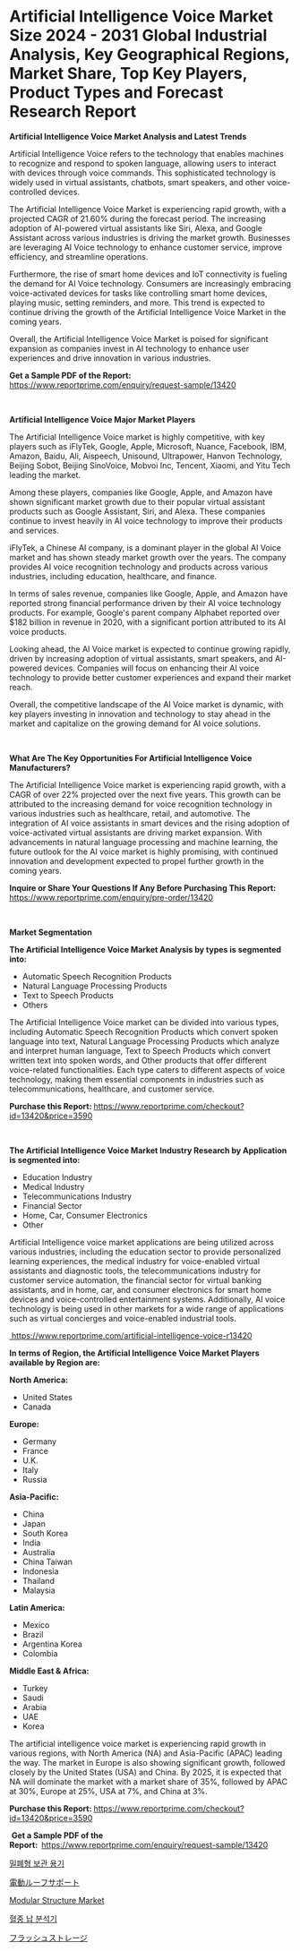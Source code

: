 <p><h1>Artificial Intelligence Voice Market Size 2024 - 2031 Global Industrial Analysis, Key Geographical Regions, Market Share, Top Key Players, Product Types and Forecast Research Report</h1></p><p><strong>Artificial Intelligence Voice Market Analysis and Latest Trends</strong></p>
<p><p>Artificial Intelligence Voice refers to the technology that enables machines to recognize and respond to spoken language, allowing users to interact with devices through voice commands. This sophisticated technology is widely used in virtual assistants, chatbots, smart speakers, and other voice-controlled devices.</p><p>The Artificial Intelligence Voice Market is experiencing rapid growth, with a projected CAGR of 21.60% during the forecast period. The increasing adoption of AI-powered virtual assistants like Siri, Alexa, and Google Assistant across various industries is driving the market growth. Businesses are leveraging AI Voice technology to enhance customer service, improve efficiency, and streamline operations.</p><p>Furthermore, the rise of smart home devices and IoT connectivity is fueling the demand for AI Voice technology. Consumers are increasingly embracing voice-activated devices for tasks like controlling smart home devices, playing music, setting reminders, and more. This trend is expected to continue driving the growth of the Artificial Intelligence Voice Market in the coming years.</p><p>Overall, the Artificial Intelligence Voice Market is poised for significant expansion as companies invest in AI technology to enhance user experiences and drive innovation in various industries.</p></p>
<p><strong>Get a Sample PDF of the Report:&nbsp;</strong> <a href="https://www.reportprime.com/enquiry/request-sample/13420">https://www.reportprime.com/enquiry/request-sample/13420</a></p>
<p>&nbsp;</p>
<p><strong>Artificial Intelligence Voice Major Market Players</strong></p>
<p><p>The Artificial Intelligence Voice market is highly competitive, with key players such as iFlyTek, Google, Apple, Microsoft, Nuance, Facebook, IBM, Amazon, Baidu, Ali, Aispeech, Unisound, Ultrapower, Hanvon Technology, Beijing Sobot, Beijing SinoVoice, Mobvoi Inc, Tencent, Xiaomi, and Yitu Tech leading the market.</p><p>Among these players, companies like Google, Apple, and Amazon have shown significant market growth due to their popular virtual assistant products such as Google Assistant, Siri, and Alexa. These companies continue to invest heavily in AI voice technology to improve their products and services.</p><p>iFlyTek, a Chinese AI company, is a dominant player in the global AI Voice market and has shown steady market growth over the years. The company provides AI voice recognition technology and products across various industries, including education, healthcare, and finance.</p><p>In terms of sales revenue, companies like Google, Apple, and Amazon have reported strong financial performance driven by their AI voice technology products. For example, Google's parent company Alphabet reported over $182 billion in revenue in 2020, with a significant portion attributed to its AI voice products.</p><p>Looking ahead, the AI Voice market is expected to continue growing rapidly, driven by increasing adoption of virtual assistants, smart speakers, and AI-powered devices. Companies will focus on enhancing their AI voice technology to provide better customer experiences and expand their market reach.</p><p>Overall, the competitive landscape of the AI Voice market is dynamic, with key players investing in innovation and technology to stay ahead in the market and capitalize on the growing demand for AI voice solutions.</p></p>
<p>&nbsp;</p>
<p><strong>What Are The Key Opportunities For Artificial Intelligence Voice Manufacturers?</strong></p>
<p><p>The Artificial Intelligence Voice market is experiencing rapid growth, with a CAGR of over 22% projected over the next five years. This growth can be attributed to the increasing demand for voice recognition technology in various industries such as healthcare, retail, and automotive. The integration of AI voice assistants in smart devices and the rising adoption of voice-activated virtual assistants are driving market expansion. With advancements in natural language processing and machine learning, the future outlook for the AI voice market is highly promising, with continued innovation and development expected to propel further growth in the coming years.</p></p>
<p><strong>Inquire or Share Your Questions If Any Before Purchasing This Report:</strong> <a href="https://www.reportprime.com/enquiry/pre-order/13420">https://www.reportprime.com/enquiry/pre-order/13420</a></p>
<p>&nbsp;</p>
<p><strong>Market Segmentation</strong></p>
<p><strong>The Artificial Intelligence Voice Market Analysis by types is segmented into:</strong></p>
<p><ul><li>Automatic Speech Recognition Products</li><li>Natural Language Processing Products</li><li>Text to Speech Products</li><li>Others</li></ul></p>
<p><p>The Artificial Intelligence Voice market can be divided into various types, including Automatic Speech Recognition Products which convert spoken language into text, Natural Language Processing Products which analyze and interpret human language, Text to Speech Products which convert written text into spoken words, and Other products that offer different voice-related functionalities. Each type caters to different aspects of voice technology, making them essential components in industries such as telecommunications, healthcare, and customer service.</p></p>
<p><strong>Purchase this Report:&nbsp;</strong><a href="https://www.reportprime.com/checkout?id=13420&price=3590">https://www.reportprime.com/checkout?id=13420&price=3590</a></p>
<p>&nbsp;</p>
<p><strong>The Artificial Intelligence Voice Market Industry Research by Application is segmented into:</strong></p>
<p><ul><li>Education Industry</li><li>Medical Industry</li><li>Telecommunications Industry</li><li>Financial Sector</li><li>Home, Car, Consumer Electronics</li><li>Other</li></ul></p>
<p><p>Artificial Intelligence voice market applications are being utilized across various industries, including the education sector to provide personalized learning experiences, the medical industry for voice-enabled virtual assistants and diagnostic tools, the telecommunications industry for customer service automation, the financial sector for virtual banking assistants, and in home, car, and consumer electronics for smart home devices and voice-controlled entertainment systems. Additionally, AI voice technology is being used in other markets for a wide range of applications such as virtual concierges and voice-enabled industrial tools.</p></p>
<p><a href="https://www.reportprime.com/artificial-intelligence-voice-r13420">&nbsp;https://www.reportprime.com/artificial-intelligence-voice-r13420</a></p>
<p><strong>In terms of Region, the Artificial Intelligence Voice Market Players available by Region are:</strong></p>
<p>
    <p> <strong> North America: </strong>
        <ul>
            <li>United States</li>
            <li>Canada</li>
        </ul>
        </p> 
    <p> <strong> Europe: </strong>
        <ul>
            <li>Germany</li>
            <li>France</li>
            <li>U.K.</li>
            <li>Italy</li>
            <li>Russia</li>
        </ul>
        </p> 
    <p> <strong> Asia-Pacific: </strong>
        <ul>
            <li>China</li>
            <li>Japan</li>
            <li>South Korea</li>
            <li>India</li>
            <li>Australia</li>
            <li>China Taiwan</li>
            <li>Indonesia</li>
            <li>Thailand</li>
            <li>Malaysia</li>
        </ul>
        </p> 
    <p> <strong> Latin America: </strong>
        <ul>
            <li>Mexico</li>
            <li>Brazil</li>
            <li>Argentina Korea</li>
            <li>Colombia</li>
        </ul>
        </p> 
    <p> <strong> Middle East & Africa: </strong>
        <ul>
            <li>Turkey</li>
            <li>Saudi</li>
            <li>Arabia</li>
            <li>UAE</li>
            <li>Korea</li>
        </ul>
    </p>
    </p>
<p><p>The artificial intelligence voice market is experiencing rapid growth in various regions, with North America (NA) and Asia-Pacific (APAC) leading the way. The market in Europe is also showing significant growth, followed closely by the United States (USA) and China. By 2025, it is expected that NA will dominate the market with a market share of 35%, followed by APAC at 30%, Europe at 25%, USA at 7%, and China at 3%.</p></p>
<p><strong>Purchase this Report: </strong><a href="https://www.reportprime.com/checkout?id=13420&price=3590">https://www.reportprime.com/checkout?id=13420&price=3590</a></p>
<p>&nbsp;<strong>Get a Sample PDF of the Report:&nbsp;&nbsp;</strong><a href="https://www.reportprime.com/enquiry/request-sample/13420">https://www.reportprime.com/enquiry/request-sample/13420</a></p>
<p><strong></strong></p>
<p><p><a href="https://github.com/CliftonFisher9067/Market-Research-Report-List-1/blob/main/384569222486.md">밀폐형 보관 용기</a></p><p><a href="https://medium.com/@darieenson678546/%E6%97%A5%E6%9C%AC%E8%AA%9E-%E3%83%91%E3%83%AF%E3%83%BC%E3%83%89%E3%83%AB%E3%83%BC%E3%83%95%E3%82%B5%E3%83%9D%E3%83%BC%E3%83%88%E5%B8%82%E5%A0%B4%E3%82%A4%E3%83%B3%E3%82%B5%E3%82%A4%E3%83%88-%E5%B8%82%E5%A0%B4%E5%8B%95%E5%90%91-%E6%88%90%E9%95%B7%E3%81%AE%E4%BA%88%E6%B8%AC-2024%E5%B9%B4-2031%E5%B9%B4-8681b924c4a7">電動ルーフサポート</a></p><p><a href="https://github.com/dx0328/Market-Research-Report-List-2/blob/main/modular-structure-market.md">Modular Structure Market</a></p><p><a href="https://medium.com/@electat2023/%ED%98%88%EC%95%A1-%EB%82%A9-%EB%B6%84%EC%84%9D%EA%B8%B0-%EC%8B%9C%EC%9E%A5-%EB%8F%99%ED%96%A5-%EB%B0%8F-%EC%84%B1%EC%9E%A5-%EC%A0%84%EB%A7%9D-2024%EB%85%84%EB%B6%80%ED%84%B0-2031%EB%85%84%EA%B9%8C%EC%A7%80-%EC%98%88%EC%B8%A1%EB%90%9C-%EC%8B%9C%EC%9E%A5-%EB%8F%99%ED%96%A5-%EB%B0%8F-%EC%84%B1%EC%9E%A5-d0fb8c5bc005">혈중 납 분석기</a></p><p><a href="https://medium.com/@barrymundy88/%E3%83%95%E3%83%A9%E3%83%83%E3%82%B7%E3%83%A5%E3%82%B9%E3%83%88%E3%83%AC%E3%83%BC%E3%82%B8%E5%B8%82%E5%A0%B4-2031%E5%B9%B4%E3%81%BE%E3%81%A7%E3%81%AE%E6%88%90%E5%8A%9F%E3%81%99%E3%82%8B%E3%83%93%E3%82%B8%E3%83%8D%E3%82%B9%E6%88%A6%E7%95%A5%E3%81%AE%E9%8D%B5%E3%81%AE%E4%BA%88%E6%B8%AC-fd1cfdfc999f">フラッシュストレージ</a></p></p>